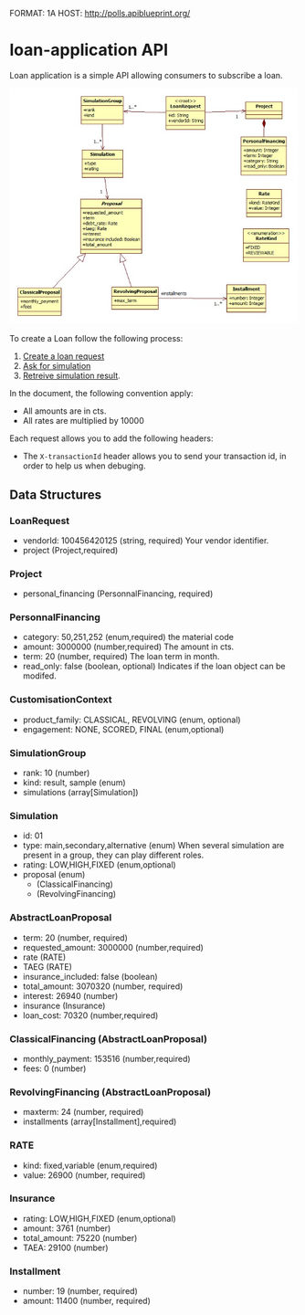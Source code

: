 
FORMAT: 1A
HOST: http://polls.apiblueprint.org/

# loan-application API

Loan application is a simple API allowing consumers to subscribe a loan.

![alt text](https://github.com/willy77/loan-api/blob/master/model.jpg?raw=true)

To create a Loan follow the following process:

 1. [Create a loan request](#create_loan_request)
 2. [Ask for simulation](#create_loan_simulation)
 3. [Retreive simulation result](#read_simulation_result).

In the document, the following convention apply:

 - All amounts are in cts.
 - All rates are multiplied by 10000

Each request allows you to add the following headers:
- The `X-transactionId` header allows you to send your transaction id, in order to help us when debuging.

## Data Structures

### LoanRequest
+ vendorId: 100456420125 (string, required)
   Your vendor identifier.
+ project (Project,required)

### Project

+ personal_financing (PersonnalFinancing, required)

### PersonnalFinancing
+ category: 50,251,252 (enum,required)
    the material code
+ amount: 3000000 (number,required)
    The amount in cts.
+ term: 20 (number, required)
    The loan term in month.
+ read_only: false (boolean, optional)
    Indicates if the loan object can be modifed.
    
### CustomisationContext

+ product_family: CLASSICAL, REVOLVING (enum, optional)
+ engagement: NONE, SCORED, FINAL (enum,optional)

### SimulationGroup

+ rank: 10 (number)
+ kind: result, sample (enum)
+ simulations (array[Simulation])

### Simulation

+ id: 01
+ type: main,secondary,alternative (enum)
  When several simulation are present in a group, they can play different roles.
+ rating: LOW,HIGH,FIXED (enum,optional)
+ proposal (enum)
    + (ClassicalFinancing)
    + (RevolvingFinancing)

### AbstractLoanProposal
+ term: 20 (number, required)
+ requested_amount: 3000000 (number,required)
+ rate (RATE)
+ TAEG (RATE)
+ insurance_included: false (boolean)
+ total_amount: 3070320 (number, required)
+ interest: 26940 (number)
+ insurance (Insurance)
+ loan_cost: 70320 (number,required)

### ClassicalFinancing (AbstractLoanProposal)
+ monthly_payment: 153516 (number,required)
+ fees: 0 (number)

### RevolvingFinancing (AbstractLoanProposal)
+ maxterm: 24 (number, required)
+ installments (array[Installment],required)


### RATE
+ kind: fixed,variable (enum,required)
+ value: 26900 (number, required)

### Insurance

+ rating: LOW,HIGH,FIXED (enum,optional)
+ amount: 3761 (number)
+ total_amount: 75220 (number)
+ TAEA: 29100 (number)

### Installment
+ number: 19 (number, required)
+ amount:  11400  (number, required)
